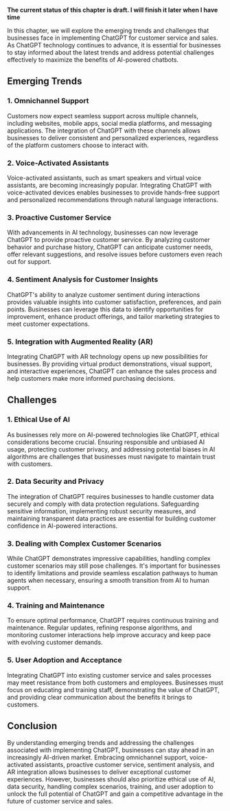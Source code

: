 **The current status of this chapter is draft. I will finish it later when I have time**

In this chapter, we will explore the emerging trends and challenges that businesses face in implementing ChatGPT for customer service and sales. As ChatGPT technology continues to advance, it is essential for businesses to stay informed about the latest trends and address potential challenges effectively to maximize the benefits of AI-powered chatbots.

**Emerging Trends**
-------------------

### **1. Omnichannel Support**

Customers now expect seamless support across multiple channels, including websites, mobile apps, social media platforms, and messaging applications. The integration of ChatGPT with these channels allows businesses to deliver consistent and personalized experiences, regardless of the platform customers choose to interact with.

### **2. Voice-Activated Assistants**

Voice-activated assistants, such as smart speakers and virtual voice assistants, are becoming increasingly popular. Integrating ChatGPT with voice-activated devices enables businesses to provide hands-free support and personalized recommendations through natural language interactions.

### **3. Proactive Customer Service**

With advancements in AI technology, businesses can now leverage ChatGPT to provide proactive customer service. By analyzing customer behavior and purchase history, ChatGPT can anticipate customer needs, offer relevant suggestions, and resolve issues before customers even reach out for support.

### **4. Sentiment Analysis for Customer Insights**

ChatGPT's ability to analyze customer sentiment during interactions provides valuable insights into customer satisfaction, preferences, and pain points. Businesses can leverage this data to identify opportunities for improvement, enhance product offerings, and tailor marketing strategies to meet customer expectations.

### **5. Integration with Augmented Reality (AR)**

Integrating ChatGPT with AR technology opens up new possibilities for businesses. By providing virtual product demonstrations, visual support, and interactive experiences, ChatGPT can enhance the sales process and help customers make more informed purchasing decisions.

**Challenges**
--------------

### **1. Ethical Use of AI**

As businesses rely more on AI-powered technologies like ChatGPT, ethical considerations become crucial. Ensuring responsible and unbiased AI usage, protecting customer privacy, and addressing potential biases in AI algorithms are challenges that businesses must navigate to maintain trust with customers.

### **2. Data Security and Privacy**

The integration of ChatGPT requires businesses to handle customer data securely and comply with data protection regulations. Safeguarding sensitive information, implementing robust security measures, and maintaining transparent data practices are essential for building customer confidence in AI-powered interactions.

### **3. Dealing with Complex Customer Scenarios**

While ChatGPT demonstrates impressive capabilities, handling complex customer scenarios may still pose challenges. It's important for businesses to identify limitations and provide seamless escalation pathways to human agents when necessary, ensuring a smooth transition from AI to human support.

### **4. Training and Maintenance**

To ensure optimal performance, ChatGPT requires continuous training and maintenance. Regular updates, refining response algorithms, and monitoring customer interactions help improve accuracy and keep pace with evolving customer demands.

### **5. User Adoption and Acceptance**

Integrating ChatGPT into existing customer service and sales processes may meet resistance from both customers and employees. Businesses must focus on educating and training staff, demonstrating the value of ChatGPT, and providing clear communication about the benefits it brings to customers.

**Conclusion**
--------------

By understanding emerging trends and addressing the challenges associated with implementing ChatGPT, businesses can stay ahead in an increasingly AI-driven market. Embracing omnichannel support, voice-activated assistants, proactive customer service, sentiment analysis, and AR integration allows businesses to deliver exceptional customer experiences. However, businesses should also prioritize ethical use of AI, data security, handling complex scenarios, training, and user adoption to unlock the full potential of ChatGPT and gain a competitive advantage in the future of customer service and sales.
